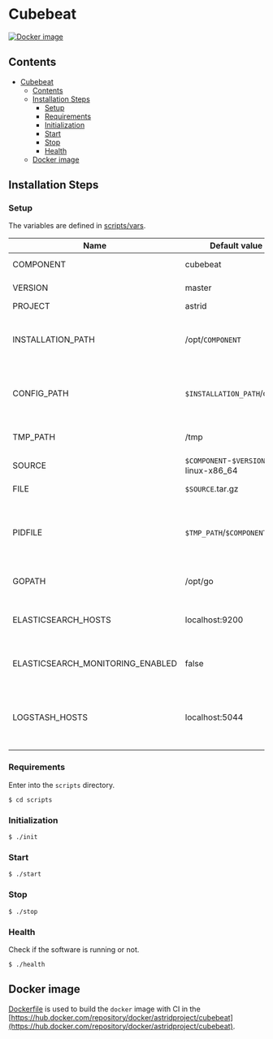 # Cubebeat

[![Docker image](https://img.shields.io/docker/image-size/astridproject/cubebeat?label=image&logo=docker)](https://hub.docker.com/repository/docker/astridproject/cubebeat)

## Contents

- [Cubebeat](#cubebeat)
  - [Contents](#contents)
  - [Installation Steps](#installation-steps)
    - [Setup](#setup)
    - [Requirements](#requirements)
    - [Initialization](#initialization)
    - [Start](#start)
    - [Stop](#stop)
    - [Health](#health)
  - [Docker image](#docker-image)

## Installation Steps

### Setup

The variables are defined in [scripts/vars](scripts/vars).

Name                             | Default value                        | Meaning
---------------------------------|--------------------------------------|--------
COMPONENT                        | cubebeat                             | Component name
VERSION                          | master                               | Version number
PROJECT                          | astrid                               | Project name
INSTALLATION_PATH                | /opt/`COMPONENT`                     | Directory path where the software will be installed
CONFIG_PATH                      | `$INSTALLATION_PATH`/config          | Directory path where the configuration will be stored
TMP_PATH                         | /tmp                                 | Temporary dictionary path
SOURCE                           | `$COMPONENT`-`$VERSION`-linux-x86_64 | Source filename
FILE                             | `$SOURCE`.tar.gz                     | Source archive
PIDFILE                          | `$TMP_PATH`/`$COMPONENT`.pid         | File path where the PID of the current execution is stored
GOPATH                           | /opt/go                              | Path of the source Go programs
ELASTICSEARCH_HOSTS              | localhost:9200                       | Elasticsearch endpoints to connect for monitoring
ELASTICSEARCH_MONITORING_ENABLED | false                                | Enable monitoring with Elasticsearch
LOGSTASH_HOSTS                   | localhost:5044                       | Logstash endpoints where to send the collected data

### Requirements

Enter into the `scripts` directory.

```console
$ cd scripts
```

### Initialization

```console
$ ./init
```

### Start

```console
$ ./start
```

### Stop

```console
$ ./stop
```

### Health

Check if the software is running or not.

```console
$ ./health
```

## Docker image

[Dockerfile](Dockerfile) is used to build the `docker` image with CI in the [https://hub.docker.com/repository/docker/astridproject/cubebeat](https://hub.docker.com/repository/docker/astridproject/cubebeat).
